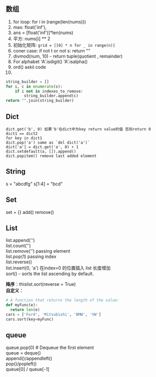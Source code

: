 ## 数组
1. for loop: for i in (range(len(nums)))
2. max: float('inf'), 
3. ans = [float('inf')]*len(nums)
4. 平方: nums[i] ** 2
5. 初始化矩阵: `grid = [[0] * n for _ in range(n)]`
6. coner case: if not t or not s: return ""
7. divmod(num, 10) - return tuple(quotient , remainder)
8. For alphabet
'A'.isdigit()
'A'.isalpha()
9. ord() askii code
10. 
```python
string_builder = []
for i, c in enumerate(s):
    if i not in indexes_to_remove:
        string_builder.append(c)
return "".join(string_builder)
```


## Dict
```
dict.get('b', 0) 如果'b'在dict中为key return value的值 否则return 0
dict1 == dict2
for key in dict1
dict.pop('a') same as `del dict('a')`
dict['a'] = dict.get('a', 0) + 1
dict.setdefault(a, []).append()
dict.popitem() remove last added element
```

## String
s = "abcdfg" s[1:4] = "bcd"

## Set
set = {}
add()
remove()

## List
list.append('')  
list.count('')  
list.remove('') passing element  
list.pop(1) passing index  
list.reverse()  
list.insert(0, 'a') 在index=0 的位置插入 list 长度增加  
sort() - sorts the list ascending by default.

**降序**：thislist.sort(reverse = True)  
**自定义**：
```python
# A function that returns the length of the value:
def myFunc(e):
  return len(e)
cars = ['Ford', 'Mitsubishi', 'BMW', 'VW']
cars.sort(key=myFunc)
```

## queue
queue.pop(0) # Dequeue the first element  
queue = deque()   
append()/appendleft()  
pop()/popleft()  
queue[0] / queue[-1]